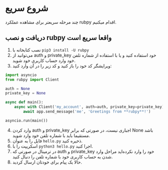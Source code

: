 # شروع سریع
چند مرحله سریعتر برای مشاهده عملکرد rubpy اقدام میکنیم.
## دریافت و نصب rubpy واقعا سریع است
1. نصب کتابخانه با `pip3 install -U rubpy`
2. می‌توانید از auth و private_key خود استفاده کنید و یا با استفاده از شماره تلفن خود وارد حساب کاربری خود شوید.
3. ویرایشگر کد خود را باز کنید و کد زیر را در آن وارد کنید:
```python
import asyncio
from rubpy import Client

auth = None
private_key = None

async def main():
    async with Client('my_account', auth=auth, private_key=private_key) as app:
        await app.send_message('me', 'Greetings from **rubpy**!')

asyncio.run(main())
```
4. وارد کردن auth و private_key اجباری نیست، در صورتی که برابر None باشد مستقیما باید با شماره تلفن خود وارد شوید.
5. فایل را به عنوان `hello.py`  ذخیره کنید.
6. اسکریپت را با `python3 hello.py` اجرا کنید.
7. در ترمینال در صورتی که auth و private_key خود را وارد نکرده‌اید مراحل وارد شدن به حساب کاربری خود با شماره تلفن را دنبال کنید.
8. حالا یک پیام برای خودتان ارسال کردید.
